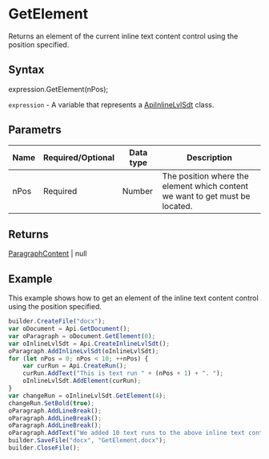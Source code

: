 # GetElement

Returns an element of the current inline text content control using the position specified.

## Syntax

expression.GetElement(nPos);

`expression` - A variable that represents a [ApiInlineLvlSdt](../ApiInlineLvlSdt.md) class.

## Parametrs

| **Name** | **Required/Optional** | **Data type** | **Description** |
| ------------- | ------------- | ------------- | ------------- |
| nPos | Required | Number | The position where the element which content we want to get must be located. |

## Returns

[ParagraphContent](../../../Enumerations/ParagraphContent.md) &#124; null

## Example

This example shows how to get an element of the inline text content control using the position specified.

```javascript
builder.CreateFile("docx");
var oDocument = Api.GetDocument();
var oParagraph = oDocument.GetElement(0);
var oInlineLvlSdt = Api.CreateInlineLvlSdt();
oParagraph.AddInlineLvlSdt(oInlineLvlSdt);
for (let nPos = 0; nPos < 10; ++nPos) {
	var curRun = Api.CreateRun();
	curRun.AddText("This is text run " + (nPos + 1) + ". ");
	oInlineLvlSdt.AddElement(curRun);
}
var changeRun = oInlineLvlSdt.GetElement(4);
changeRun.SetBold(true);
oParagraph.AddLineBreak();
oParagraph.AddLineBreak();
oParagraph.AddLineBreak();
oParagraph.AddText("We added 10 text runs to the above inline text content control. Then we changed the fifth run, so it is different from the others.");
builder.SaveFile("docx", "GetElement.docx");
builder.CloseFile();
```